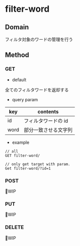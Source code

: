 # filter-word

## Domain

フィルタ対象のワードの管理を行う

## Method

### GET

- default

全てのフィルタワードを返却する

- query param

| key  | contents             |
| ---- | -------------------- |
| id   | フィルタワードの id  |
| word | 部分一致させる文字列 |

- example

```bash:example-query
// all
GET filter-word/

// only get target with param.
Get filter-word/?id=1
```

### POST

:construction:WIP

### PUT

:construction:WIP

### DELETE

:construction:WIP
